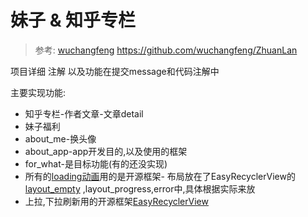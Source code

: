 # 妹子 & 知乎专栏

> 参考: [wuchangfeng](https://github.com/wuchangfeng/ZhuanLan) https://github.com/wuchangfeng/ZhuanLan

项目详细 注解 以及功能在提交message和代码注解中

主要实现功能:
- 知乎专栏-作者文章-文章detail
- 妹子福利
- about_me-换头像
- about_app-app开发目的,以及使用的框架
- for_what-是目标功能(有的还没实现)
- 所有的[loading动画](https://github.com/zzz40500/android-shapeLoadingView)用的是开源框架- 布局放在了EasyRecyclerView的 [layout_empty](https://github.com/yangxiaoge/MumuXi/blob/master/app/src/main/res/layout/fragment_zhuanlan_layout.xml) ,layout_progress,error中,具体根据实际来放
- 上拉,下拉刷新用的开源框架[EasyRecyclerView](https://github.com/Jude95/EasyRecyclerView)
